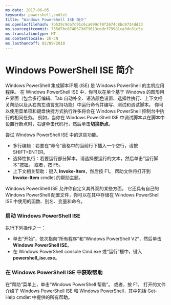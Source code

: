 ```yaml
---
ms.date: 2017-06-05
keywords: powershell,cmdlet
title: "Windows PowerShell ISE 简介"
ms.openlocfilehash: 7b529c9da7c91c6ca699c70f2674c8bc8734dd33
ms.sourcegitcommit: 755d7bc0740573d73613cedcf79981ca3dc81c5e
ms.translationtype: HT
ms.contentlocale: zh-CN
ms.lasthandoff: 02/09/2018
---
```

# <a name="introducing-the-windows-powershell-ise"></a>Windows PowerShell ISE 简介

Windows PowerShell 集成脚本环境 (ISE) 是 Windows PowerShell 的主机应用程序。 在 Windows PowerShell ISE 中，你可以在单个基于 Windows 的图形用户界面（包含多行编辑、Tab 自动补全、语法颜色设置、选择性执行、上下文相关帮助以及从右向左语言支持功能）中运行命令并编写、测试和调试脚本。 你可以使用菜单项和键盘快捷方式执行许多将会在 Windows PowerShell 控制台中执行的相同任务。 例如，当你在 Windows PowerShell ISE 中调试脚本以在脚本中设置行断点时，右键单击代码行，然后单击**切换断点**。

尝试 Windows PowerShell ISE 中的这些功能。

- 多行编辑：若要在“命令”窗格中的当前行下插入一个空行，请按 SHIFT+ENTER。
- 选择性执行：若要运行部分脚本，请选择要运行的文本，然后单击“运行脚本”按钮。 或者，按 F5。
- 上下文相关帮助：键入 **Invoke-Item**，然后按 F1。 帮助文件将打开到 **Invoke-Item** cmdlet 的帮助主题。

Windows PowerShell ISE 允许你自定义其外观的某些方面。 它还具有自己的 Windows PowerShell 配置文件，你可以在其中存储在 Windows PowerShell ISE 中使用的函数、别名、变量和命令。

### <a name="to-start-the-windows-powershell-ise"></a>启动 Windows PowerShell ISE

执行下列操作之一：

- 单击“开始”，依次指向“所有程序”和“Windows PowerShell V2”，然后单击 **Windows PowerShell ISE**。
- 在 Windows PowerShell console Cmd.exe 或“运行”框中，键入 **powershell_ise.exe**。

### <a name="to-get-help-in-the-windows-powershell-ise"></a>在 Windows PowerShell ISE 中获取帮助

在“帮助”菜单上，单击“Windows PowerShell 帮助”。 或者，按 F1。 打开的文件介绍了 Windows PowerShell ISE 和 Windows PowerShell，其中包括 Get-Help cmdlet 中提供的所有帮助。
